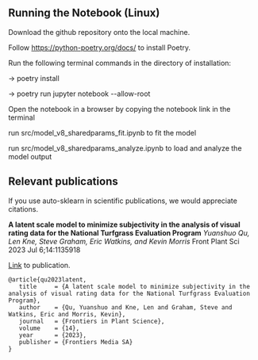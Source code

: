 ## Running the Notebook (Linux)

Download the github repository onto the local machine.

Follow https://python-poetry.org/docs/ to install Poetry.

Run the following terminal commands in the directory of installation:

  -> poetry install

  -> poetry run jupyter notebook --allow-root

Open the notebook in a browser by copying the notebook link in the terminal

run src/model_v8_sharedparams_fit.ipynb to fit the model

run src/model_v8_sharedparams_analyze.ipynb to load and analyze the model output

## Relevant publications

If you use auto-sklearn in scientific publications, we would appreciate citations.

**A latent scale model to minimize subjectivity in the analysis of visual rating data for the National Turfgrass Evaluation Program**
*Yuanshuo Qu, Len Kne, Steve Graham, Eric Watkins, and Kevin Morris*
Front Plant Sci 2023 Jul 6;14:1135918

[Link](https://www.frontiersin.org/articles/10.3389/fpls.2023.1135918/full) to publication.
```
@article{qu2023latent,
   title     = {A latent scale model to minimize subjectivity in the analysis of visual rating data for the National Turfgrass Evaluation Program},
   author    = {Qu, Yuanshuo and Kne, Len and Graham, Steve and Watkins, Eric and Morris, Kevin},
   journal   = {Frontiers in Plant Science},
   volume    = {14},
   year      = {2023},
   publisher = {Frontiers Media SA}
}
```
